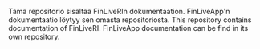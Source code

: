 Tämä repositorio sisältää FinLiveRIn dokumentaation. FinLiveApp'n dokumentaatio löytyy sen omasta repositoriosta. 
This repository contains documentation of FinLiveRI. FinLiveApp documentation can be find in its own repository.
